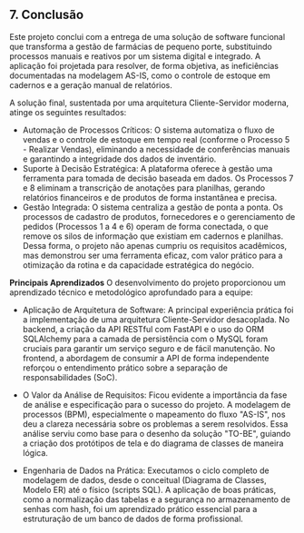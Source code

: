 ## 7. Conclusão

Este projeto conclui com a entrega de uma solução de software funcional que transforma a gestão de farmácias de pequeno porte, substituindo processos manuais e reativos por um sistema digital e integrado. A aplicação foi projetada para resolver, de forma objetiva, as ineficiências documentadas na modelagem AS-IS, como o controle de estoque em cadernos e a geração manual de relatórios.

A solução final, sustentada por uma arquitetura Cliente-Servidor moderna, atinge os seguintes resultados:

- Automação de Processos Críticos: O sistema automatiza o fluxo de vendas e o controle de estoque em tempo real (conforme o Processo 5 - Realizar Vendas), eliminando a necessidade de conferências manuais e garantindo a integridade dos dados de inventário.
- Suporte à Decisão Estratégica: A plataforma oferece à gestão uma ferramenta para tomada de decisão baseada em dados. Os Processos 7 e 8 eliminam a transcrição de anotações para planilhas, gerando relatórios financeiros e de produtos de forma instantânea e precisa.
- Gestão Integrada: O sistema centraliza a gestão de ponta a ponta. Os processos de cadastro de produtos, fornecedores e o gerenciamento de pedidos (Processos 1 a 4 e 6) operam de forma conectada, o que remove os silos de informação que existiam em cadernos e planilhas.
Dessa forma, o projeto não apenas cumpriu os requisitos acadêmicos, mas demonstrou ser uma ferramenta eficaz, com valor prático para a otimização da rotina e da capacidade estratégica do negócio.

**Principais Aprendizados**
O desenvolvimento do projeto proporcionou um aprendizado técnico e metodológico aprofundado para a equipe:

- Aplicação de Arquitetura de Software: A principal experiência prática foi a implementação de uma arquitetura Cliente-Servidor desacoplada. No backend, a criação da API RESTful com FastAPI e o uso do ORM SQLAlchemy para a camada de persistência com o MySQL foram cruciais para garantir um serviço seguro e de fácil manutenção. No frontend, a abordagem de consumir a API de forma independente reforçou o entendimento prático sobre a separação de responsabilidades (SoC).

- O Valor da Análise de Requisitos: Ficou evidente a importância da fase de análise e especificação para o sucesso do projeto. A modelagem de processos (BPM), especialmente o mapeamento do fluxo "AS-IS", nos deu a clareza necessária sobre os problemas a serem resolvidos. Essa análise serviu como base para o desenho da solução "TO-BE", guiando a criação dos protótipos de tela e do diagrama de classes de maneira lógica.

- Engenharia de Dados na Prática: Executamos o ciclo completo de modelagem de dados, desde o conceitual (Diagrama de Classes, Modelo ER) até o físico (scripts SQL). A aplicação de boas práticas, como a normalização das tabelas e a segurança no armazenamento de senhas com hash, foi um aprendizado prático essencial para a estruturação de um banco de dados de forma profissional.
